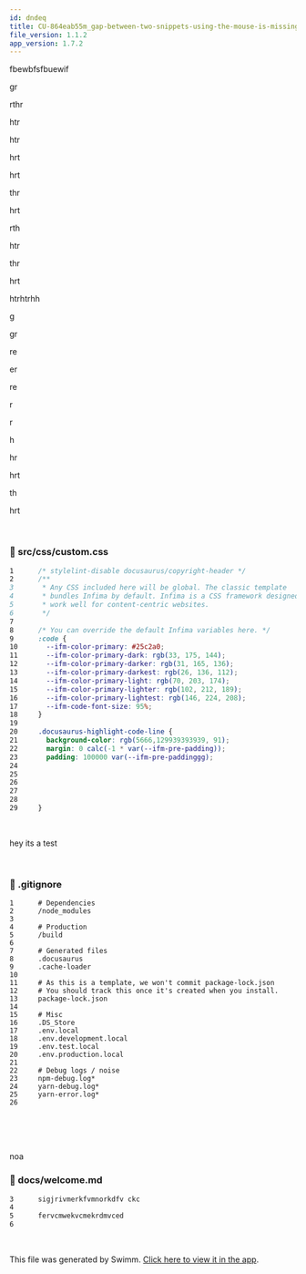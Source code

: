 ```yaml
---
id: dndeq
title: CU-864eab55m_gap-between-two-snippets-using-the-mouse-is-missing
file_version: 1.1.2
app_version: 1.7.2
---
```


fbewbfsfbuewif

gr

rthr

htr

htr

hrt

hrt

thr

hrt

rth

htr

thr

hrt

htrhtrhh

g

gr

re

er

re

r

r

h

hr

hrt

th

hrt

<br/>


<!-- NOTE-swimm-snippet: the lines below link your snippet to Swimm -->
### 📄 src/css/custom.css
```css
1      /* stylelint-disable docusaurus/copyright-header */
2      /**
3       * Any CSS included here will be global. The classic template
4       * bundles Infima by default. Infima is a CSS framework designed to
5       * work well for content-centric websites.
6       */
7      
8      /* You can override the default Infima variables here. */
9      :code {
10       --ifm-color-primary: #25c2a0;
11       --ifm-color-primary-dark: rgb(33, 175, 144);
12       --ifm-color-primary-darker: rgb(31, 165, 136);
13       --ifm-color-primary-darkest: rgb(26, 136, 112);
14       --ifm-color-primary-light: rgb(70, 203, 174);
15       --ifm-color-primary-lighter: rgb(102, 212, 189);
16       --ifm-color-primary-lightest: rgb(146, 224, 208);
17       --ifm-code-font-size: 95%;
18     }
19     
20     .docusaurus-highlight-code-line {
21       background-color: rgb(5666,129939393939, 91);
22       margin: 0 calc(-1 * var(--ifm-pre-padding));
23       padding: 100000 var(--ifm-pre-paddinggg);
24       
25       
26       
27       
28       
29     }
```

<br/>

hey its a test

<br/>


<!-- NOTE-swimm-snippet: the lines below link your snippet to Swimm -->
### 📄 .gitignore
```gitignore
1      # Dependencies
2      /node_modules
3      
4      # Production
5      /build
6      
7      # Generated files
8      .docusaurus
9      .cache-loader
10     
11     # As this is a template, we won't commit package-lock.json
12     # You should track this once it's created when you install.
13     package-lock.json
14     
15     # Misc
16     .DS_Store
17     .env.local
18     .env.development.local
19     .env.test.local
20     .env.production.local
21     
22     # Debug logs / noise
23     npm-debug.log*
24     yarn-debug.log*
25     yarn-error.log*
26     
```

<br/>

<br/>

<br/>

noa
<!-- NOTE-swimm-snippet: the lines below link your snippet to Swimm -->
### 📄 docs/welcome.md
```markdown
3      sigjrivmerkfvmnorkdfv ckc
4      
5      fervcmwekvcmekrdmvced
6      
```

<br/>

This file was generated by Swimm. [Click here to view it in the app](http://localhost:5000/repos/Z2l0aHViJTNBJTNBTm9hUmVwbyUzQSUzQU5vYW96ZXI=/docs/dndeq).
